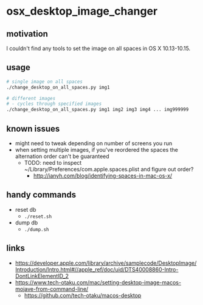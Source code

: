 # osx_desktop_image_changer

## motivation

I couldn't find any tools to set the image on all spaces in OS X 10.13-10.15.

## usage

```bash
# single image on all spaces
./change_desktop_on_all_spaces.py img1

# different images
# - cycles through specified images
./change_desktop_on_all_spaces.py img1 img2 img3 img4 ... img999999
```

## known issues

- might need to tweak depending on number of screens you run
- when setting multiple images, if you've reordered the spaces the alternation order can't be guaranteed
  - TODO: need to inspect ~/Library/Preferences/com.apple.spaces.plist and figure out order?
    - http://ianyh.com/blog/identifying-spaces-in-mac-os-x/

## handy commands

- reset db
  - `./reset.sh`
- dump db
  - `./dump.sh`

## links

- https://developer.apple.com/library/archive/samplecode/DesktopImage/Introduction/Intro.html#//apple_ref/doc/uid/DTS40008860-Intro-DontLinkElementID_2
- https://www.tech-otaku.com/mac/setting-desktop-image-macos-mojave-from-command-line/
  - https://github.com/tech-otaku/macos-desktop